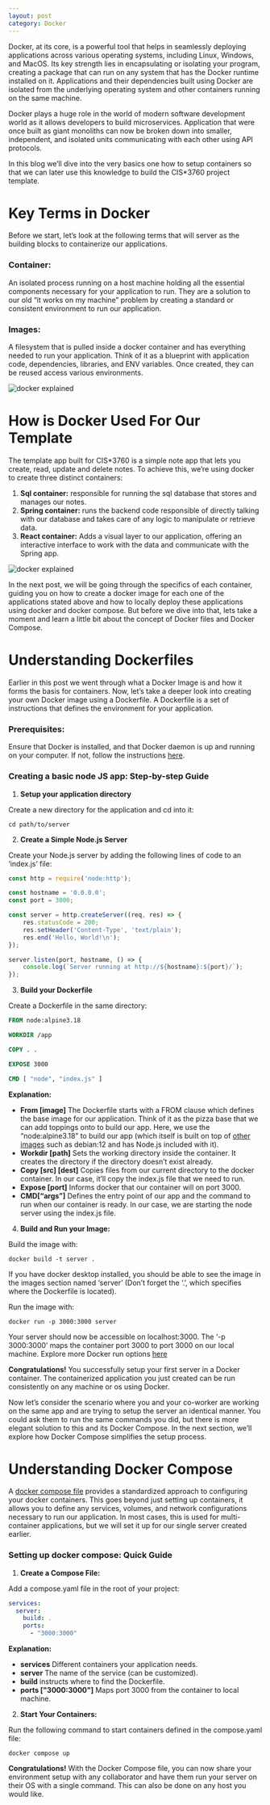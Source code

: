 ```yaml
---
layout: post
category: Docker
---
```


Docker, at its core, is a powerful tool that helps in seamlessly deploying applications across various operating systems, including Linux, Windows, and MacOS. Its key strength lies in encapsulating or isolating your program, creating a package that can run on any system that has the Docker runtime installed on it. Applications and their dependencies built using Docker are isolated from the underlying operating system and other containers running on the same machine.

Docker plays a huge role in the world of modern software development world as it allows developers to build microservices. Application that were once built as giant monoliths can now be broken down into smaller, independent, and isolated units communicating with each other using API protocols.

In this blog we’ll dive into the very basics one how to setup containers so that we can later use this knowledge to build the CIS*3760 project template.

# Key Terms in Docker

Before we start, let’s look at the following terms that will server as the building blocks to containerize our applications.

### Container: 
An isolated process running on a host machine holding all the essential components necessary for your application to run. They are a solution to our old “it works on my machine” problem by creating a standard or consistent environment to run our application.

### Images:
A filesystem that is pulled inside a docker container and has everything needed to run your application. Think of it as a blueprint with application code, dependencies, libraries, and ENV variables. Once created, they can be reused access various environments.

![docker explained](/assets/img/understand-docker.png)

# How is Docker Used For Our Template

The template app built for CIS*3760 is a simple note app that lets you create, read, update and delete notes. To achieve this, we’re using docker to create three distinct containers:

1. **Sql container:** responsible for running the sql database that stores and manages our notes.
2. **Spring container:** runs the backend code responsible of directly talking with our database and takes care of any logic to manipulate or retrieve data.
3. **React container:** Adds a visual layer to our application, offering an interactive interface to work with the data and communicate with the Spring app.

![docker explained](/assets/img/app-setup-1.png)

In the next post, we will be going through the specifics of each container, guiding you on how to create a docker image for each one of the applications stated above and how to locally deploy these applications using docker and docker compose. But before we dive into that, lets take a moment and learn a little bit about the concept of Docker files and Docker Compose.

# Understanding Dockerfiles

Earlier in this post we went through what a Docker Image is and how it forms the basis for containers. Now, let’s take a deeper look into creating your own Docker image using a Dockerfile. A Dockerfile is a set of instructions that defines the environment for your application.

### Prerequisites:

Ensure that Docker is installed, and that Docker daemon is up and running on your computer. If not, follow the instructions [here](https://www.docker.com/get-started/).

### Creating a basic node JS app: Step-by-step Guide

1. **Setup your application directory**

Create a new directory for the application and cd into it:

```cd path/to/server```

2. **Create a Simple Node.js Server**

Create your Node.js server by adding the following lines of code to an ‘index.js’ file:

```javascript
const http = require('node:http');

const hostname = '0.0.0.0';
const port = 3000;

const server = http.createServer((req, res) => {
    res.statusCode = 200;
    res.setHeader('Content-Type', 'text/plain');
    res.end('Hello, World!\n');
});

server.listen(port, hostname, () => {
    console.log(`Server running at http://${hostname}:${port}/`);
});
```

3. **Build your Dockerfile**

Create a Dockerfile in the same directory:

```Dockerfile
FROM node:alpine3.18

WORKDIR /app

COPY . .

EXPOSE 3000

CMD [ "node", "index.js" ]
```

**Explanation:**
- **From [image]** The Dockerfile starts with a FROM clause which defines the base image for our application. Think of it as the pizza base that we can add toppings onto to build our app. Here, we use the “node:alpine3.18” to build our app (which itself is built on top of [other images](https://hub.docker.com/layers/library/node/latest/images/sha256-a9446b301e5c5f20835a3d8df0d31d25e7a86ffe50e97556036bf1f5e638deea?context=explore) such as debian:12 and has Node.js included with it).
- **Workdir [path]** Sets the working directory inside the container. It creates the directory if the directory doesn’t exist already.
- **Copy [src] [dest]** Copies files from our current directory to the docker container. In our case, it’ll copy the index.js file that we need to run.
- **Expose [port]** Informs docker that our container will on port 3000.
- **CMD[“args”]** Defines the entry point of our app and the command to run when our container is ready. In our case, we are starting the node server using the index.js file.

4. **Build and Run your Image:**

Build the image with:

```docker build -t server .```

If you have docker desktop installed, you should be able to see the image in the images section named ‘server’ (Don’t forget the ‘.’, which specifies where the Dockerfile is located).

Run the image with:

```docker run -p 3000:3000 server```

Your server should now be accessible on localhost:3000. The ‘-p 3000:3000’ maps the container port 3000 to port 3000 on our local machine. Explore more Docker run options [here](https://docs.docker.com/engine/reference/commandline/run/)

**Congratulations!** You successfully setup your first server in a Docker container. The containerized application you just created can be run consistently on any machine or os using Docker.

Now let’s consider the scenario where you and your co-worker are working on the same app and are trying to setup the server an identical manner. You could ask them to run the same commands you did, but there is more elegant solution to this and its Docker Compose. In the next section, we’ll explore how Docker Compose simplifies the setup process.

# Understanding Docker Compose

A [docker compose file](https://docs.docker.com/compose/compose-file/) provides a standardized approach to configuring your docker containers. This goes beyond just setting up containers, it allows you to define any services, volumes, and network configurations necessary to run our application. In most cases, this is used for multi-container applications, but we will set it up for our single server created earlier.

### Setting up docker compose: Quick Guide

1. **Create a Compose File:**

Add a compose.yaml file in the root of your project:

```yaml
services:
  server:
    build: .
    ports:
      - "3000:3000"
```

**Explanation:**
- **services** Different containers your application needs.
- **server** The name of the service (can be customized).
- **build**  instructs where to find the Dockerfile.
- **ports ["3000:3000"]** Maps port 3000 from the container to local machine.

2. **Start Your Containers:**

Run the following command to start containers defined in the compose.yaml file:

```
docker compose up
```

**Congratulations!** With the Docker Compose file, you can now share your environment setup with any collaborator and have them run your server on their OS with a single command. This can also be done on any host you would like.
